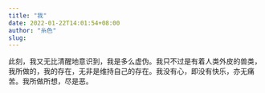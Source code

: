 ```yaml
---
title: "我"
date: 2022-01-22T14:01:54+08:00
author: "糸色"
slug: 
---
```


此刻，我又无比清醒地意识到，我是多么虚伪。我只不过是有着人类外皮的兽类，我所做的，我的存在，无非是维持自己的存在。我没有心，即没有快乐，亦无痛苦。我所做所想，尽是恶。